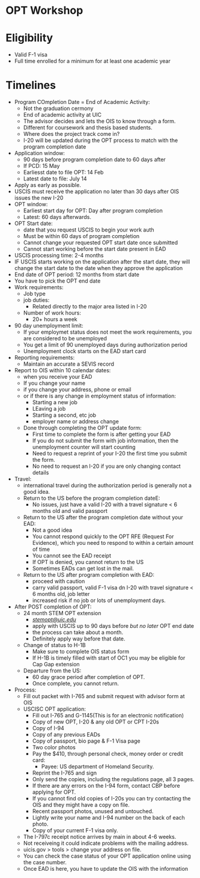 # OPT Workshop

# Eligibility

* Valid F-1 visa
* Full time enrolled for a minimum for at least one academic year

# Timelines

* Program COmpletion Date = End of Academic Activity:
    * Not the graduation cermony
    * End of academic activity at UIC
    * The advisor decides and lets the OIS to know through a form.
    * Different for coursework and thesis based students.
    * Where does the project track come in?
    * I-20 will be updated during the OPT process to match with the program completion date
* Application window:
    * 90 days before program completion date to 60 days after
    * If PCD: 15 May
    * Earliesst date to file OPT: 14 Feb
    * Latest date to file: July 14
* Apply as early as possible.
* USCIS must receive the application no later than 30 days after OIS issues the new I-20
* OPT window:
    * Earliest start day for OPT: Day after program completion
    * Latest: 60 days afterwards.
* OPT Start date:
    * date that you request USCIS to begin your work auth
    * Must be within 60 days of program completion
    * Cannot change your requested OPT start date once submitted
    * Cannot start working before the start date present in EAD
* USCIS processing time: 2-4 months
* IF USCIS starts working on the application after the start date, they will change the start date to the date when they approve the application
* End date of OPT period: 12 months from start date
* You have to pick the OPT end date
* Work requirements:
    * Job type
    * job duties:
        * Related directly to the major area listed in I-20
    * Number of work hours:
        * 20+ hours a week
* 90 day unemployment limit:
    * If your employmet status does not meet the work requirements, you are considered to be unemployed
    * You get a limit of 90 unemployed days during authorization period
    * Unemployment clock starts on the EAD start card
* Reporting requirements:
    * Maintain an accurate a SEVIS record
* Report to OIS within 10 calendar dates:
    * when you receive your EAD
    * If you change your name
    * if you change your address, phone or email
    * or if there is any change in employment status of information:
        * Starting a new job
        * LEaving a job
        * Starting a second, etc job
        * employer name or address change
    * Done through completing the OPT update form:
        * First time to complete the form is after getting your EAD
        * If you do not submit the form with job information, then the unemployment counter will start counting
        * Need to request a reprint of your I-20 the first time you submit the form.
        * No need to request an I-20 if you are only changing contact details
* Travel:
    * international travel during the authorization period is generally not a good idea.
    * Return to the US before the program completion dateE:
        * No issues, just have a valid I-20 with a travel signature < 6 months old and valid passport
    * Return to the US after the program completion date without your EAD:
        * Not a good idea
        * You cannot respond quickly to the OPT RFE (Request For Evidence), which you need to respond to within a certain amount of time
        * You cannot see the EAD receipt
        * If OPT is denied, you cannot return to the US
        * Sometimes EADs can get lost in the mail.
    * Return to the US after program completion with EAD:
        * proceed with caution
        * carry valid passport, valid F-1 visa dn I-20 with travel signature < 6 months old, job letter
        * increased risk if no job or lots of unemployment days.
* After POST completion of OPT:
    * 24 month STEM OPT extension
        * *stemopt@uic.edu*
        * apply with USCIS up to 90 days before _but no later_ OPT end date
        * the process can take about a month.
        * Definitely apply way before that date.
    * Change of status to H-1B
        * Make sure to complete OIS status form
        * If H-1B is timely filled with start of OC1 you may be eligible for Cap Gap extension
    * Departure from the US:
        * 60 day grace period after completion of OPT.
        * Once complete, you cannot return.
* Process:
    * Fill out packet with I-765 and submit request with advisor form at OIS
    * USCISC OPT application:
        * Fill out I-765 and G-1145(This is for an electronic notification)
        * Copy of new OPT, I-20 & any old OPT or CPT I-20s
        * Copy of I-94
        * Copy of any previous EADs
        * Copy of passport, bio page & F-1 Visa page
        * Two color photos
        * Pay the $410, through personal check, money order or credit card:
            * Payee: US department of Homeland Security.
        * Reprint the I-765 and sign
        * Only send the copies, including the regulations page, all 3 pages.
        * If there are any errors on the I-94 form, contact CBP before applying for OPT.
        * If you cannot find old copies of I-20s you can try contacting the OIS and they might have a copy on file.
        * Recent passport photos, unused and untouched.
        * Lightly write your name and I-94 number on the back of each photo.
        * Copy of your current F-1 visa only.
    * The I-797c receipt notice arrives by main in about 4-6 weeks.
    * Not receiveing it could indicate problems with the mailing address.
    * uicis.gov > tools > change your address on file.
    * You can check the case status of your OPT application online using the case number.
    * Once EAD is here, you have to update the OIS with the information
